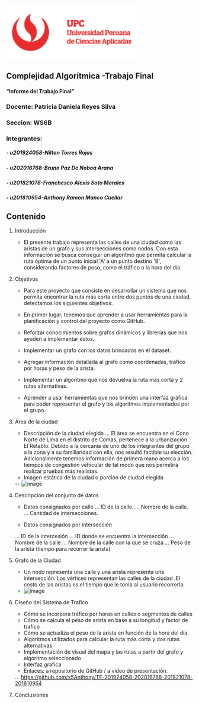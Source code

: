 ![UPC](/assets/upc-logo.png)

## Complejidad Algorítmica -Trabajo Final
#### “Informe del Trabajo Final”

### Docente: Patricia Daniela Reyes Silva

### Seccion: WS6B

### Integrantes:

##### - u201924058-Nilton Torres Rojas
##### - u202016768-Bruno Paz De Noboa Arana
##### - u201821078-Franchesco Alexis Soto Morales
##### - u201810954-Anthony Ramon Manco Cuellar


## Contenido
1. Introducción
    - El presente trabajo representa las calles de una ciudad como las aristas de un grafo y sus intersecciones como nodos. Con esta información se busca conseguir un       algoritmo que permita calcular la ruta óptima de un punto inicial 'A' a un punto destino 'B', considerando factores de peso, como el tráfico o la hora del día.
2. Objetivos
    - Para este proyecto que consiste en desarrollar un sistema que nos permita encontrar la ruta más corta entre dos puntos de una ciudad, detectamos los siguientes         objetivos.

    - En primer lugar, tenemos que aprender a usar herramientas para la planificación y control del proyecto como GitHub.

    - Reforzar conocimientos sobre grafos dinámicos y librerías que nos ayuden a implementar estos.

    - Implementar un grafo con los datos brindados en él dataset.

    - Agregar información detallada al grafo como coordenadas, tráfico por horas y peso de la arista.

    - Implementar un algoritmo que nos devuelva la ruta más corta y 2 rutas alternativas.

    - Aprender a usar herramientas que nos brinden una interfaz gráfica para poder representar el grafo y los algoritmos implementados por el grupo.

3. Área de la ciudad
    - Descripción de la ciudad elegida
    ... El área se encuentra en el Cono Norte de Lima en el distrito de Comas, pertenece a la urbanización El Retablo. Debido a la          cercanía de uno de los integrantes del grupo a la zona y a su familiaridad con ella, nos resultó factible su elección. Adicionalmente tenemos información de            primera mano acerca a los tiempos de congestión vehicular de tal modo que nos permitirá realizar pruebas más realistas.
    - Imagen estática de la ciudad o porción de ciudad elegida</ul>
    -- ![image](https://user-images.githubusercontent.com/66744988/174499196-ef1bb069-790d-4edb-bd40-248b3456f046.png)
4. Descripción del conjunto de datos
    - Datos consignados por calle
    ...	ID de la calle.
    ...	Nombre de la calle.
    ...	Cantidad de intersecciones.
  
    - Datos consignados por intersección</ul>
    ...	ID de la intercesión 
    ...	ID donde se encuentra la intersección 
    ...	Nombre de la calle
    ...	Nombre de la calle con la que se cruza
    ...	Peso de la arista (tiempo para recorrer la arista)

5. Grafo de la Ciudad
   - Un nodo representa una calle y una arista representa una intersección. Los vértices representan las calles de la ciudad .El costo de las aristas es el tiempo que      le toma al usuario recorrerla.
   - ![image](https://user-images.githubusercontent.com/66744988/174499534-c4e1156c-b1c2-454c-8b13-1236b7eee27d.png)

6. Diseño del Sistema de Trafico
    - Cómo se incorpora tráfico por horas en calles o segmentos de calles
    - Cómo se calcula el peso de arista en base a su longitud y factor de trafico
    - Cómo se actualiza el peso de la arista en función de la hora del día.
    - Algoritmos utilizados para calcular la ruta más corta y dos rutas alternativas
    - Implementación de visual del mapa y las rutas a partir del grafo y algoritmo seleccionado
    - Interfaz grafica
    - Enlaces: a repositorio de GitHub / a video de presentación.</ul>
    ... https://github.com/x5Anthony/TF-201924058-202016768-201821078-201810954
7. Conclusiones 


